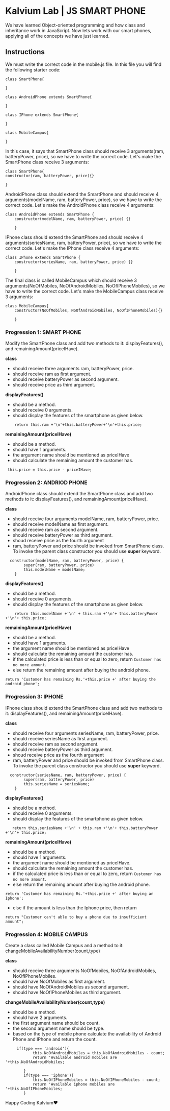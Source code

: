 
# Kalvium Lab | JS SMART PHONE

We have learned Object-oriented programming and how class and inheritance work in JavaScript. Now lets work with our smart phones, applying all of the concepts we have just learned.

## Instructions
We must write the correct code in the mobile.js file. In this file you will find the following starter code:
```
class SmartPhone{

}

class AndroidPhone extends SmartPhone{

}

class IPhone extends SmartPhone{

}

class MobileCampus{

}
```

In this case, it says that SmartPhone class should receive 3 arguments(ram, batteryPower, price), so we have to write the correct code. Let's make the SmartPhone class receive 3 arguments:
```
class SmartPhone{
constructor(ram, batteryPower, price){}

}
```
AndroidPhone class should extend the SmartPhone and should receive 4 arguments(modelName, ram, batteryPower, price), so we have to write the correct code. Let's make the AndroidPhone class receive 4 arguments:

```
class AndroidPhone extends SmartPhone {
    constructor(modelName, ram, batteryPower, price) {}
    
    }
```
IPhone class should extend the SmartPhone and should receive 4 arguments(seriesName, ram, batteryPower, price), so we have to write the correct code. Let's make the IPhone class receive 4 arguments:
```
class IPhone extends SmartPhone {
    constructor(seriesName, ram, batteryPower, price) {}
    
    }
```
The final class is called MobileCampus which should receive 3 arguments(NoOfMobiles, NoOfAndroidMobiles, NoOfIPhoneMobiles), so we have to write the correct code. Let's make the MobileCampus class receive 3 arguments:
```
class MobileCampus{
    constructor(NoOfMobiles, NoOfAndroidMobiles, NoOfIPhoneMobiles){}
    
    }
```

### Progression 1: SMART PHONE
Modify the SmartPhone class and add two methods to it: displayFeatures(), and remainingAmount(priceIHave).

**class**
- should receive three arguments ram, batteryPower, price.
- should receive ram as first argument.
- should receive batteryPower as second argument.
- should receive price as third argument.

**displayFeatures()**
- should be a method.
- should receive 0 arguments.
- should display the features of the smartphone as given below.
```
    return this.ram +'\n'+this.batteryPower+'\n'+this.price;
```

**remainingAmount(priceIHave)**
- should be a method.
- should have 1 arguments.
- the argument name should be mentioned as priceIHave
- should calculate the remaining amount the customer has.
```
 this.price = this.price - priceIHave;
```

### Progression 2:  ANDRIOD PHONE

AndroidPhone class should extend the SmartPhone class and add two methods to it: displayFeatures(), and remainingAmount(priceIHave).

**class**
- should receive four arguments modelName, ram, batteryPower, price.
- should receive modelName as first argument.
- should receive ram as second argument.
- should receive batteryPower as third argument.
- shoud receive price as the fourth argument
- ram, batteryPower and price should be invoked from SmartPhone class. To invoke the parent class constructor you should use **super** keyword.
```
  constructor(modelName, ram, batteryPower, price) {
        super(ram, batteryPower, price)
        this.modelName = modelName;
    }
```

**displayFeatures()**
- should be a method.
- should receive 0 arguments.
- should display the features of the smartphone as given below.
```
    return this.modelName +'\n' + this.ram +'\n'+ this.batteryPower +'\n'+ this.price;
```

**remainingAmount(priceIHave)**
- should be a method.
- should have 1 arguments.
- the argument name should be mentioned as priceIHave
- should calculate the remaining amount the customer has.
- if the calculated price is less than or equal to zero, return ```Customer has no more amount```.
- else return the remaining amount after buying the android phone.
```
return 'Customer has remaining Rs.'+this.price +' after buying the android phone';
```


### Progression 3:   IPHONE

IPhone class should extend the SmartPhone class and add two methods to it: displayFeatures(), and remainingAmount(priceIHave).

**class**
- should receive four arguments seriesName, ram, batteryPower, price.
- should receive seriesName as first argument.
- should receive ram as second argument.
- should receive batteryPower as third argument.
- shoud receive price as the fourth argument
- ram, batteryPower and price should be invoked from SmartPhone class. To invoke the parent class constructor you should use **super** keyword.
```
  constructor(seriesName, ram, batteryPower, price) {
        super(ram, batteryPower, price)
        this.seriesName = seriesName;
    }
```

**displayFeatures()**
- should be a method.
- should receive 0 arguments.
- should display the features of the smartphone as given below.
```
   return this.seriesName +'\n' + this.ram +'\n'+ this.batteryPower +'\n'+ this.price;
```

**remainingAmount(priceIHave)**
- should be a method.
- should have 1 arguments.
- the argument name should be mentioned as priceIHave.
- should calculate the remaining amount the customer has.
- if the calculated price is less than or equal to zero, return ```Customer has no more amount```.
- else return the remaining amount after buying the android phone.
```
return 'Customer has remaining Rs.'+this.price +' after buying an Iphone';
```
- else if the amount is less than the Iphone price, then return
```
return "Customer can't able to buy a phone due to insufficient amount";
```

### Progression 4:  MOBILE CAMPUS
Create a class called Mobile Campus and a method to it:  changeMobileAvailabilityNumber(count,type)

**class**
- should receive three arguments NoOfMobiles, NoOfAndroidMobiles, NoOfIPhoneMobiles.
- should have NoOfMobiles as first argument.
- should have NoOfAndroidMobiles as second argument.
- should have NoOfIPhoneMobiles as third argument.

**changeMobileAvailabilityNumber(count,type)**
- should be a method.
- should have 2 arguments.
- the first argument name should be count.
- the second argument name should be type.
- based on the type of mobile phone calculate the availability of Android Phone and IPhone and return the count.
```
     if(type === 'android'){
            this.NoOfAndroidMobiles = this.NoOfAndroidMobiles - count;
            return 'Available android mobiles are '+this.NoOfAndroidMobiles;

        }
        if(type === 'iphone'){
            this.NoOfIPhoneMobiles = this.NoOfIPhoneMobiles - count;
            return 'Available iphone mobiles are '+this.NoOfIPhoneMobiles;
        }
```


Happy Coding Kalvium❤️

